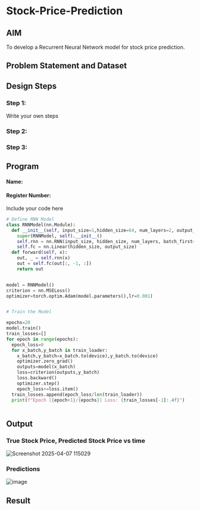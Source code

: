 # Stock-Price-Prediction


## AIM

To develop a Recurrent Neural Network model for stock price prediction.

## Problem Statement and Dataset


## Design Steps

### Step 1:
Write your own steps

### Step 2:

### Step 3:



## Program
#### Name:
#### Register Number:
Include your code here
```Python 
# Define RNN Model
class RNNModel(nn.Module):
  def __init__(self, input_size=1,hidden_size=64, num_layers=2, output_size=1):
    super(RNNModel, self).__init__()
    self.rnn = nn.RNN(input_size, hidden_size, num_layers, batch_first=True)
    self.fc = nn.Linear(hidden_size, output_size)
  def forward(self, x):
    out, _ = self.rnn(x)
    out = self.fc(out[:, -1, :])
    return out


model = RNNModel()
criterion = nn.MSELoss()
optimizer=torch.optim.Adam(model.parameters(),lr=0.001)


# Train the Model

epochs=20
model.train()
train_losses=[]
for epoch in range(epochs):
  epoch_loss=0
  for x_batch,y_batch in train_loader:
    x_batch,y_batch=x_batch.to(device),y_batch.to(device)
    optimizer.zero_grad()
    outputs=model(x_batch)
    loss=criterion(outputs,y_batch)
    loss.backward()
    optimizer.step()
    epoch_loss+=loss.item()
  train_losses.append(epoch_loss/len(train_loader))
  print(f"Epoch [{epoch+1}/{epochs}] Loss: {train_losses[-1]:.4f}")



```

## Output

### True Stock Price, Predicted Stock Price vs time

![Screenshot 2025-04-07 115029](https://github.com/user-attachments/assets/3307ec5a-afa7-46ca-8553-50c92027e559)

### Predictions 

![image](https://github.com/user-attachments/assets/0f7766f7-3e27-4b2d-88cf-df349c5f8fe6)

## Result



